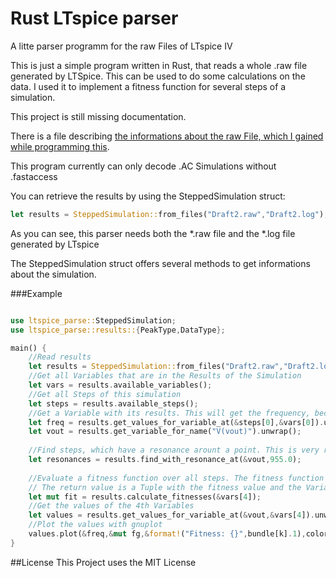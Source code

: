 # Rust LTspice parser
A litte parser programm for the raw Files of LTspice IV

This is just a simple program written in Rust, that reads a whole .raw file generated by LTSpice. 
This can be used to do some calculations on the data. I used it to implement a fitness function for several steps of a simulation.

This project is still missing documentation.

There is a file describing [the informations about the raw File, which I gained while programming this](https://github.com/Tyde/rust_ltspice_parser/blob/master/LTSpice_RAW_File_Info.md).

This program currently can only decode .AC Simulations without .fastaccess

You can retrieve the results by using the SteppedSimulation struct:
```rust
let results = SteppedSimulation::from_files("Draft2.raw","Draft2.log");
```
As you can see, this parser needs both the *.raw file and the *.log file generated by LTspice

The SteppedSimulation struct offers several methods to get informations about the simulation.

###Example
```rust

use ltspice_parse::SteppedSimulation;
use ltspice_parse::results::{PeakType,DataType};

main() {
	//Read results
	let results = SteppedSimulation::from_files("Draft2.raw","Draft2.log");
	//Get all Variables that are in the Results of the Simulation
	let vars = results.available_variables();
	//Get all Steps of this simulation
	let steps = results.available_steps();
	//Get a Variable with its results. This will get the frequency, because it is the first variable
	let freq = results.get_values_for_variable_at(&steps[0],&vars[0]).unwrap();
	let vout = results.get_variable_for_name("V(vout)").unwrap();
	
	//Find steps, which have a resonance arount a point. This is very rudimentary
	let resonances = results.find_with_resonance_at(&vout,955.0);
	
	//Evaluate a fitness function over all steps. The fitness function is defined in the struct implementation
	// The return value is a Tuple with the fitness value and the VariableResult
	let mut fit = results.calculate_fitnesses(&vars[4]);
	//Get the values of the 4th Variables
	let values = results.get_values_for_variable_at(&vout,&vars[4]).unwrap();
	//Plot the values with gnuplot
	values.plot(&freq,&mut fg,&format!("Fitness: {}",bundle[k].1),colors[k]);
}
```

##License
This Project uses the MIT License
